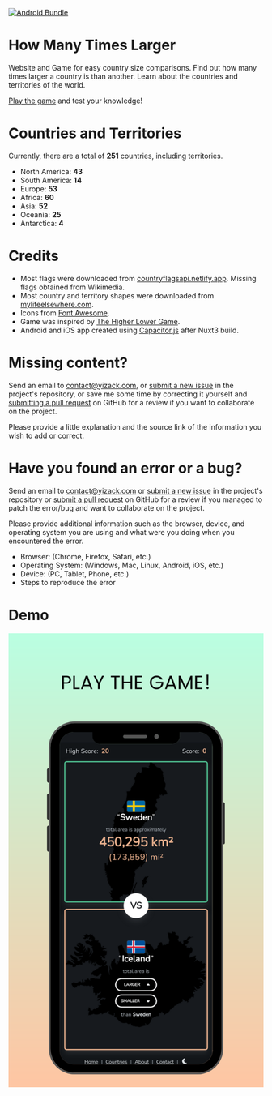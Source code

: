 [![Android Bundle](https://github.com/Yizack/HowManyTimesLarger/actions/workflows/android-bundle.yml/badge.svg?branch=main)](https://github.com/Yizack/HowManyTimesLarger/actions/workflows/android-bundle.yml)
# How Many Times Larger

Website and Game for easy country size comparisons. Find out how many times larger a country is than another. Learn about the countries and territories of the world.

[Play the game](https://howmanytimeslarger.yizack.com/game/) and test your knowledge!


# Countries and Territories
Currently, there are a total of **251** countries, including territories.
- North America: **43**
- South America: **14**
- Europe: **53**
- Africa: **60**
- Asia: **52**
- Oceania: **25**
- Antarctica: **4**

# Credits
- Most flags were downloaded from [countryflagsapi.netlify.app](https://countryflagsapi.netlify.app/). Missing flags obtained from Wikimedia.
- Most country and territory shapes were downloaded from [mylifeelsewhere.com](https://mylifeelsewhere.com/).
- Icons from [Font Awesome](https://fontawesome.com/).
- Game was inspired by [The Higher Lower Game](https://www.higherlowergame.com/).
- Android and iOS app created using [Capacitor.js](https://capacitorjs.com/) after Nuxt3 build.

# Missing content?
Send an email to contact@yizack.com, or [submit a new issue](https://github.com/Yizack/HowManyTimesLarger/issues/new) in the project's repository, or save me some time by correcting it yourself and [submitting a pull request](https://github.com/Yizack/HowManyTimesLarger/pulls) on GitHub for a review if you want to collaborate on the project.

Please provide a little explanation and the source link of the information you wish to add or correct.

# Have you found an error or a bug?
Send an email to contact@yizack.com or [submit a new issue](https://github.com/Yizack/HowManyTimesLarger/issues/new) in the project's repository or [submit a pull request](https://github.com/Yizack/HowManyTimesLarger/pulls) on GitHub for a review if you managed to patch the error/bug and want to collaborate on the project.

Please provide additional information such as the browser, device, and operating system you are using and what were you doing when you encountered the error.

- Browser: (Chrome, Firefox, Safari, etc.)
- Operating System: (Windows, Mac, Linux, Android, iOS, etc.)
- Device: (PC, Tablet, Phone, etc.)
- Steps to reproduce the error

# Demo
![Demo](assets/screenshots/1.png)
